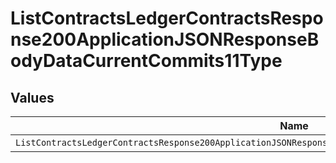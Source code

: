 # ListContractsLedgerContractsResponse200ApplicationJSONResponseBodyDataCurrentCommits11Type


## Values

| Name                                                                                                            | Value                                                                                                           |
| --------------------------------------------------------------------------------------------------------------- | --------------------------------------------------------------------------------------------------------------- |
| `ListContractsLedgerContractsResponse200ApplicationJSONResponseBodyDataCurrentCommits11TypePrepaidCommitManual` | PREPAID_COMMIT_MANUAL                                                                                           |